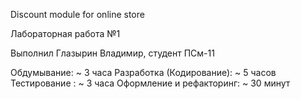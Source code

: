 Discount module for online store

Лабораторная работа №1

Выполнил Глазырин Владимир, студент ПСм-11

Обдумывание: ~ 3 часа
Разработка (Кодирование): ~ 5 часов
Тестирование : ~ 3 часа
Оформление и рефакторинг: ~ 30 минут
